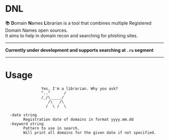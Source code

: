 # DNL

📚 **D**omain **N**ames **L**ibrarian is a tool that combines multiple Registered Domain Names open sources.\
It aims to help in domain recon and searching for phishing sites.

-------

**Currently under development and supports searching at `.ru` segment**

-------

# Usage
                    Yes, I'm a librarian. Why you ask?  
                    ^..^      /                                                
                    /_/\_____/                                     
                       /\   /\
                      /  \ /  \
            
      -date string
            Registration date of domains in format yyyy.mm.dd
      -keyword string
            Pattern to use in search.
            Will print all domains for the given date if not specified.
